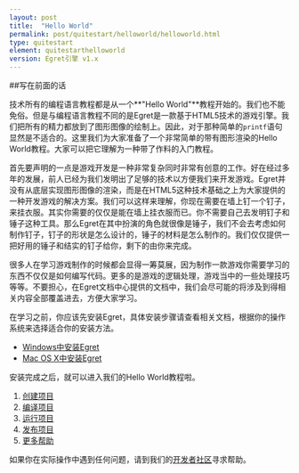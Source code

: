 ```yaml
---
layout: post
title:  "Hello World"
permalink: post/quitestart/helloworld/helloworld.html
type: quitestart
element: quitestarthelloworld
version: Egret引擎 v1.x
---
```


##写在前面的话

技术所有的编程语言教程都是从一个**"Hello World"**教程开始的。我们也不能免俗。但是与编程语言教程不同的是Egret是一款基于HTML5技术的游戏引擎。我们把所有的精力都放到了图形图像的绘制上。因此，对于那种简单的`printf`语句显然是不适合的。这里我们为大家准备了一个非常简单的带有图形渲染的Hello World教程。大家可以把它理解为一种带了作料的入门教程。

首先要声明的一点是游戏开发是一种非常复杂同时非常有创意的工作。好在经过多年的发展，前人已经为我们发明出了足够的技术以方便我们来开发游戏。Egret并没有从底层实现图形图像的渲染，而是在HTML5这种技术基础之上为大家提供的一种开发游戏的解决方案。我们可以这样来理解，你现在需要在墙上钉一个钉子，来挂衣服。其实你需要的仅仅是能在墙上挂衣服而已。你不需要自己去发明钉子和锤子这种工具。那么Egret在其中扮演的角色就很像是锤子，我们不会去考虑如何制作钉子，钉子的形状是怎么设计的，锤子的材料是怎么制作的。我们仅仅提供一把好用的锤子和结实的钉子给你，剩下的由你来完成。

很多人在学习游戏制作的时候都会显得一筹莫展，因为制作一款游戏你需要学习的东西不仅仅是如何编写代码。更多的是游戏的逻辑处理，游戏当中的一些处理技巧等等。不要担心，在Egret文档中心提供的文档中，我们会尽可能的将涉及到得相关内容全部覆盖进去，方便大家学习。

在学习之前，你应该先安装Egret，具体安装步骤请查看相关文档，根据你的操作系统来选择适合你的安装方法。

* <a href="{{site.baseurl}}/post/quitestart/install/installwin.html" target="_blank">Windows中安装Egret</a>
* <a href="{{site.baseurl}}/post/quitestart/install/instalformac.html" target="_blank">Mac OS X中安装Egret</a>

安装完成之后，就可以进入我们的Hello World教程啦。

1. <a href="{{site.baseurl}}/post/quitestart/helloworld/createpro.html" target="_blank">创建项目</a>
2. <a href="{{site.baseurl}}/post/quitestart/helloworld/buildpro.html" target="_blank">编译项目</a>
3. <a href="{{site.baseurl}}/post/quitestart/helloworld/runpro.html" target="_blank">运行项目</a>
4. <a href="{{site.baseurl}}/post/quitestart/helloworld/pushpro.html" target="_blank">发布项目</a>
5. <a href="{{site.baseurl}}/post/quitestart/helloworld/morehelp.html" target="_blank">更多帮助</a>

如果你在实际操作中遇到任何问题，请到我们的<a href="http://bbs.egret-labs.org/" target="_blank">开发者社区</a>寻求帮助。

